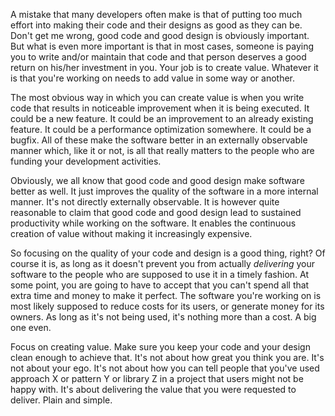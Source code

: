 A mistake that many developers often make is that of putting too much effort into making their code and their designs as good as they can be.  Don't get me wrong, good code and good design is obviously important.  But what is even more important is that in most cases, someone is paying you to write and/or maintain that code and that person deserves a good return on his/her investment in you.  Your job is to create value. Whatever it is that you're working on needs to add value in some way or another. 

The most obvious way in which you can create value is when you write code that results in noticeable improvement when it is being executed. It could be a new feature. It could be an improvement to an already existing feature. It could be a performance optimization somewhere. It could be a bugfix.  All of these make the software better in an externally observable manner which, like it or not, is all that really matters to the people who are funding your development activities.

Obviously, we all know that good code and good design make software better as well. It just improves the quality of the software in a more internal manner. It's not directly externally observable.  It is however quite reasonable to claim that good code and good design lead to sustained productivity while working on the software.  It enables the continuous creation of value without making it increasingly expensive.  

So focusing on the quality of your code and design is a good thing, right? Of course it is, as long as it doesn't prevent you from actually <em>delivering</em> your software to the people who are supposed to use it in a timely fashion. At some point, you are going to have to accept that you can't spend all that extra time and money to make it perfect.  The software you're working on is most likely supposed to reduce costs for its users, or generate money for its owners.  As long as it's not being used, it's nothing more than a cost.  A big one even. 

Focus on creating value. Make sure you keep your code and your design clean enough to achieve that. It's not about how great you think you are.  It's not about your ego.  It's not about how you can tell people that you've used approach X or pattern Y or library Z in a project that users might not be happy with.  It's about delivering the value that you were requested to deliver. Plain and simple.